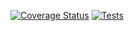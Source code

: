 [![Coverage Status](https://coveralls.io/repos/github/RikudouSage/lemmyverse.link/badge.svg?branch=master)](https://coveralls.io/github/RikudouSage/lemmyverse.link?branch=master)
[![Tests](https://github.com/RikudouSage/lemmyverse.link/actions/workflows/tests.yaml/badge.svg)](https://github.com/RikudouSage/lemmyverse.link/actions/workflows/tests.yaml)

